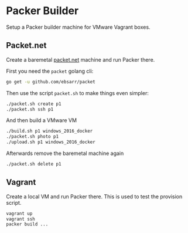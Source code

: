 # Packer Builder

Setup a Packer builder machine for VMware Vagrant boxes.

## Packet.net

Create a baremetal [packet.net](https://packet.net) machine and run Packer there.

First you need the `packet` golang cli:

```bash
go get -u github.com/ebsarr/packet
```

Then use the script `packet.sh` to make things even simpler:

```bash
./packet.sh create p1
./packet.sh ssh p1
```

And then build a VMware VM

```bash
./build.sh p1 windows_2016_docker
./packet.sh photo p1
./upload.sh p1 windows_2016_docker
```

Afterwards remove the baremetal machine again

```bash
./packet.sh delete p1
```

## Vagrant

Create a local VM and run Packer there. This is used to test the
provision script.

```bash
vagrant up
vagrant ssh
packer build ...
```
